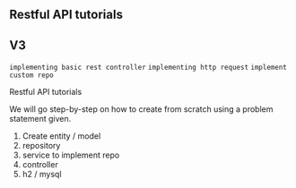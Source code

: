 ## Restful API tutorials
## V3
  `implementing basic rest controller`
  `implementing http request`
  `implement custom repo`
  
Restful API tutorials

We will go step-by-step on how to create from scratch using a problem statement given.

1. Create entity / model
2. repository
3. service to implement repo
4. controller
5. h2 / mysql